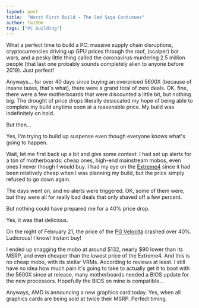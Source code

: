 ```yaml
---
layout: post
title:  "Worst First Build - The Sad Saga Continues"
author: Ta180m
tags: ["PC Building"]
---
```



What a perfect time to build a PC: massive supply chain disruptions, cryptocurrencies driving up GPU prices through the roof, (scalper) bot wars, and a pesky little thing called the coronavirus murdering 2.5 million people (that last one probably sounds completely alien to anyone before 2019). Just perfect!

Anyways... for over 40 days since buying an overpriced 5600X (because of insane taxes, that's what), there were a grand total of zero deals. OK, fine, there were a few motherboards that were discounted a little bit, but nothing big. The drought of price drops literally desiccated my hope of being able to complete my build anytime soon at a reasonable price. My build was indefinitely on hold.

But then...

Yes, I'm trying to build up suspense even though everyone knows what's going to happen.

Wait, let me first back up a bit and give some context: I had set up alerts for a ton of motherboards: cheap ones, high-end mainstream mobos, even ones I never though I would buy. I had my eye on the [Extreme4](https://pcpartpicker.com/product/zsfFf7/asrock-b550-extreme4-atx-am4-motherboard-b550-extreme4) since it had been relatively cheap when I was planning my build, but the price simply refused to go down again.

The days went on, and no alerts were triggered. OK, some of them were, but they were all for really bad deals that only shaved off a few percent.

But nothing could have prepared me for a 40% price drop.

Yes, it was that delicious.

On the night of February 21, the price of the [PG Velocita](https://pcpartpicker.com/product/ZPDkcf/asrock-b550-pg-velocita-atx-am4-motherboard-b550-pg-velocita) crashed over 40%. Ludicrous! I know! Instant buy!

I ended up snagging the mobo at around $132, nearly $90 lower than its MSRP, and even cheaper than the lowest price of the Extreme4. And this is no cheap mobo, with its stellar VRMs. According to reviews at least. I still have no idea how much pain it's going to take to actually get it to boot with the 5600X since at release, many motherboards needed a BIOS update for the new processors. Hopefully the BIOS on mine is compatible...

Anyways, AMD is announcing a new graphics card today. Yes, when all graphics cards are being sold at twice their MSRP. Perfect timing.

